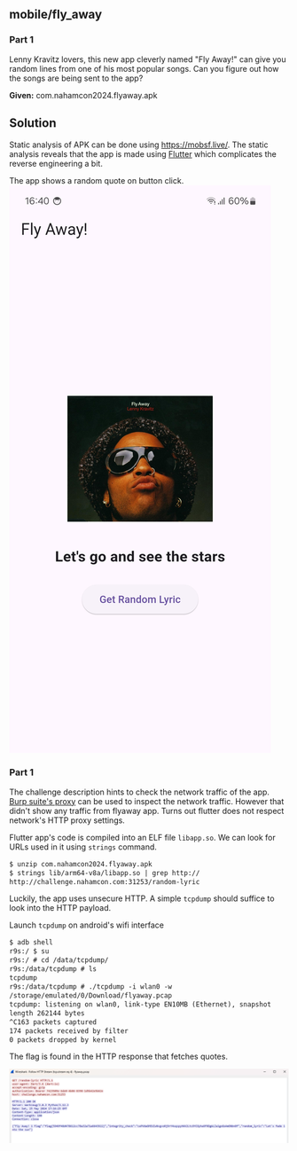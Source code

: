 ## mobile/fly_away

### Part 1
Lenny Kravitz lovers, this new app cleverly named "Fly Away!" can give you random lines from one of his most popular songs. Can you figure out how the songs are being sent to the app?

**Given:** com.nahamcon2024.flyaway.apk

## Solution

Static analysis of APK can be done using https://mobsf.live/. The static analysis reveals that the app is made using [Flutter](https://flutter.dev/) which complicates the reverse engineering a bit.

The app shows a random quote on button click.
![Flyaway app](app.jpg)

### Part 1
The challenge description hints to check the network traffic of the app. 
[Burp suite's proxy](https://portswigger.net/burp/documentation/desktop/tools/proxy) can be used to inspect the network traffic. However that didn't show any traffic from flyaway app. Turns out flutter does not respect network's HTTP proxy settings.

Flutter app's code is compiled into an ELF file `libapp.so`. We can look for URLs used in it using `strings` command.
```
$ unzip com.nahamcon2024.flyaway.apk
$ strings lib/arm64-v8a/libapp.so | grep http://
http://challenge.nahamcon.com:31253/random-lyric
```

Luckily, the app uses unsecure HTTP. A simple `tcpdump` should suffice to look into the HTTP payload. 

Launch `tcpdump` on android's wifi interface
```
$ adb shell
r9s:/ $ su
r9s:/ # cd /data/tcpdump/
r9s:/data/tcpdump # ls
tcpdump
r9s:/data/tcpdump # ./tcpdump -i wlan0 -w /storage/emulated/0/Download/flyaway.pcap
tcpdump: listening on wlan0, link-type EN10MB (Ethernet), snapshot length 262144 bytes
^C163 packets captured
174 packets received by filter
0 packets dropped by kernel
```

The flag is found in the HTTP response that fetches quotes.

![Response containing the flag](flag-resp.png)